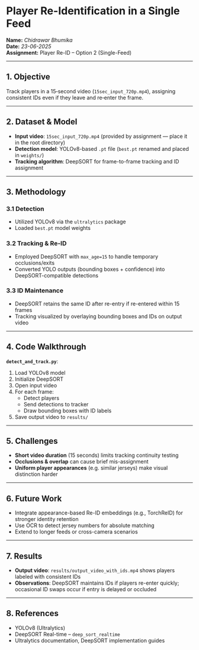 # Player Re-Identification in a Single Feed

**Name:** *Chidrawar Bhumika*  
**Date:** *23-06-2025*  
**Assignment:** Player Re-ID – Option 2 (Single-Feed)

---

## 1. Objective

Track players in a 15‑second video (`15sec_input_720p.mp4`), assigning consistent IDs even if they leave and re‑enter the frame.

---

## 2. Dataset & Model

- **Input video**: `15sec_input_720p.mp4` (provided by assignment — place it in the root directory)  
- **Detection model**: YOLOv8-based `.pt` file (`best.pt` renamed and placed in `weights/`)  
- **Tracking algorithm**: DeepSORT for frame-to-frame tracking and ID assignment

---

## 3. Methodology

### 3.1 Detection
- Utilized YOLOv8 via the `ultralytics` package
- Loaded `best.pt` model weights

### 3.2 Tracking & Re-ID
- Employed DeepSORT with `max_age=15` to handle temporary occlusions/exits
- Converted YOLO outputs (bounding boxes + confidence) into DeepSORT-compatible detections

### 3.3 ID Maintenance
- DeepSORT retains the same ID after re-entry if re-entered within 15 frames
- Tracking visualized by overlaying bounding boxes and IDs on output video

---

## 4. Code Walkthrough

**`detect_and_track.py`**:
1. Load YOLOv8 model
2. Initialize DeepSORT
3. Open input video
4. For each frame:
   - Detect players
   - Send detections to tracker
   - Draw bounding boxes with ID labels
5. Save output video to `results/`

---

## 5. Challenges

- **Short video duration** (15 seconds) limits tracking continuity testing  
- **Occlusions & overlap** can cause brief mis-assignment  
- **Uniform player appearances** (e.g. similar jerseys) make visual distinction harder

---

## 6. Future Work

- Integrate appearance-based Re-ID embeddings (e.g., TorchReID) for stronger identity retention  
- Use OCR to detect jersey numbers for absolute matching  
- Extend to longer feeds or cross-camera scenarios  

---

## 7. Results

- **Output video**: `results/output_video_with_ids.mp4` shows players labeled with consistent IDs  
- **Observations**: DeepSORT maintains IDs if players re-enter quickly; occasional ID swaps occur if entry is delayed or occluded

---

## 8. References

- YOLOv8 (Ultralytics)  
- DeepSORT Real-time – `deep_sort_realtime`  
- Ultralytics documentation, DeepSORT implementation guides
